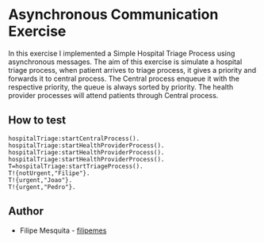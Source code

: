 # Asynchronous Communication Exercise

In this exercise I implemented a Simple Hospital Triage Process using asynchronous messages. The aim of this exercise is simulate a hospital triage process, when patient arrives to triage process, it gives a priority and forwards it to central process. The Central process enqueue it with the respective priority, the queue is always sorted by priority. The health provider processes will attend patients through Central process.

## How to test

````
hospitalTriage:startCentralProcess().
hospitalTriage:startHealthProviderProcess().
hospitalTriage:startHealthProviderProcess().
hospitalTriage:startHealthProviderProcess().
T=hospitalTriage:startTriageProcess().
T!{notUrgent,"Filipe"}.
T!{urgent,"Joao"}.
T!{urgent,"Pedro"}.
````


## Author

* Filipe Mesquita - [filipemes](https://github.com/filipemes)
